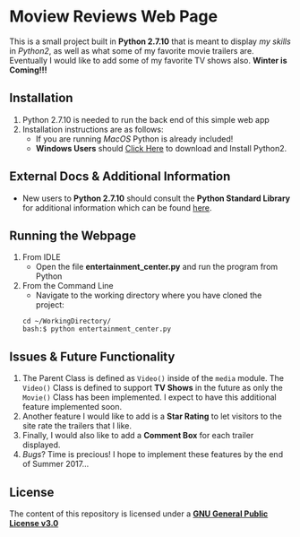 # Moview Reviews Web Page
This is a small project built in **Python 2.7.10** that is meant to display _my skills_ in _Python2_, as well as what some of my favorite movie trailers are. Eventually I would like to add some of my favorite TV shows also. **Winter is Coming!!!**

## Installation
1. Python 2.7.10 is needed to run the back end of this simple web app
2. Installation instructions are as follows: 
    * If you are running _MacOS_ Python is already included!
    * **Windows Users** should [Click Here](https://wiki.python.org/moin/BeginnersGuide/Download) to download and Install Python2.
    
## External Docs & Additional Information
* New users to **Python 2.7.10** should consult the **Python Standard Library** for additional information which can be found [here](https://www.python.org/).

## Running the Webpage
1. From IDLE
	* Open the file **entertainment_center.py** and run the program from Python
2. From the Command Line
	* Navigate to the working directory where you have cloned the project:
	```
	cd ~/WorkingDirectory/ 
	bash:$ python entertainment_center.py
	```

## Issues & Future Functionality
1. The Parent Class is defined as `Video()` inside of the `media` module. The `Video()` Class is defined to support **TV Shows** in the future as only the `Movie()` Class  has been implemented. I expect to have this additional feature implemented soon.
2. Another feature I would like to add is a **Star Rating** to let visitors to the site rate the trailers that I like.
3. Finally, I would also like to add a **Comment Box** for each trailer displayed.
4. _Bugs_? Time is precious! I hope to implement these features by the end of Summer 2017...

## License
The content of this repository is licensed under a [**GNU General Public License v3.0**](https://choosealicense.com/licenses/gpl-3.0/)